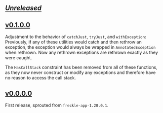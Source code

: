 ## [_Unreleased_](https://github.com/freckle/freckle-app/compare/freckle-exception-v0.1.0.0...main)

## [v0.1.0.0](https://github.com/freckle/freckle-app/compare/freckle-exception-v0.0.0.0...freckle-exception-v0.1.0.0)

Adjustment to the behavior of `catchJust`, `tryJust`, and `withException`:
Previously, if any of these utilities would catch and then rethrow an exception,
the exception would always be wrapped in `AnnotatedException` when rethrown.
Now any rethrown exceptions are rethrown exactly as they were caught.

The `HasCallStack` constraint has been removed from all of these functions, as they
now never construct or modify any exceptions and therefore have no reason to access
the call stack.

## [v0.0.0.0](https://github.com/freckle/freckle-app/tree/freckle-exception-v0.0.0.0/freckle-exception)

First release, sprouted from `freckle-app-1.20.0.1`.
